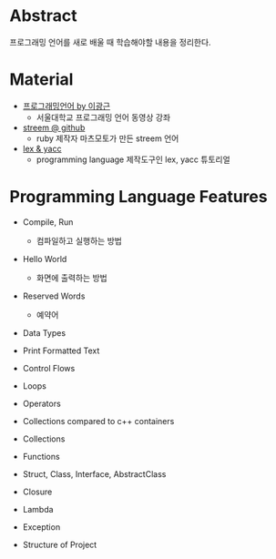 # Abstract

프로그래밍 언어를 새로 배울 때 학습해야할 내용을 정리한다.

# Material

* [프로그래밍언어 by 이광근](https://ropas.snu.ac.kr/~kwang/4190.310/mooc/)
  * 서울대학교 프로그래밍 언어 동영상 강좌
* [streem @ github](https://github.com/matz/streem)
  * ruby 제작자 마츠모토가 만든 streem 언어 
* [lex & yacc](https://wiki.kldp.org/KoreanDoc/html/Lex_Yacc-KLDP/Lex_Yacc-KLDP.html#toc1)
  * programming language 제작도구인 lex, yacc 튜토리얼

# Programming Language Features

* Compile, Run

  * 컴파일하고 실행하는 방법

* Hello World

  * 화면에 출력하는 방법

* Reserved Words

  * 예약어

* Data Types

* Print Formatted Text

* Control Flows

* Loops

* Operators

* Collections compared to c++ containers

* Collections

* Functions

* Struct, Class, Interface, AbstractClass

* Closure

* Lambda

* Exception

* Structure of Project